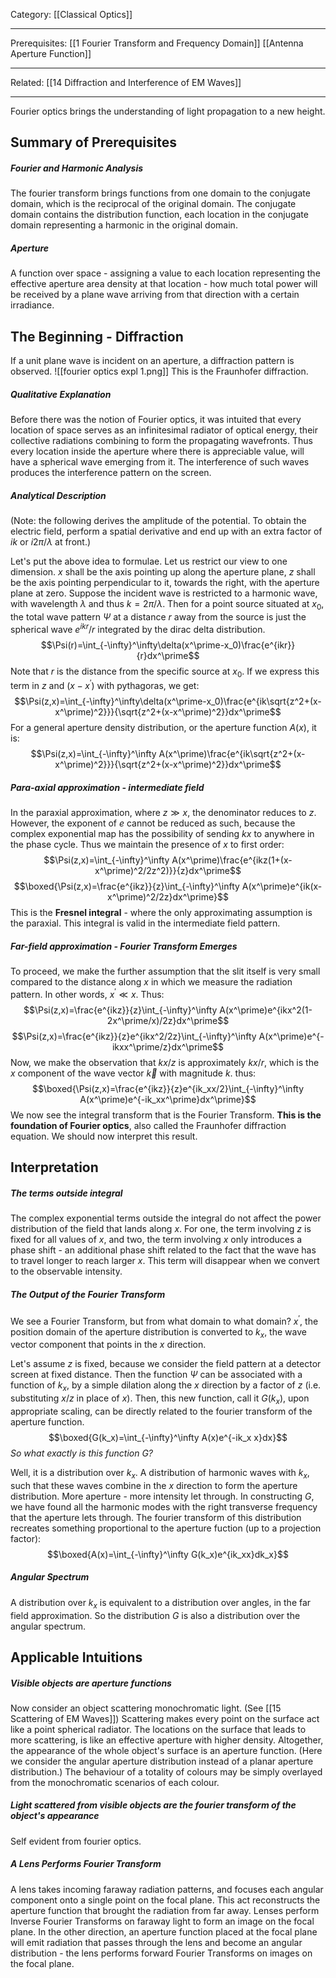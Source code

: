 Category: [[Classical Optics]]
___
Prerequisites: [[1 Fourier Transform and Frequency Domain]] [[Antenna Aperture Function]]
___
Related: [[14 Diffraction and Interference of EM Waves]]
___
Fourier optics brings the understanding of light propagation to a new height. 
## Summary of Prerequisites
##### Fourier and Harmonic Analysis
The fourier transform brings functions from one domain to the conjugate domain, which is the reciprocal of the original domain. The conjugate domain contains the distribution function, each location in the conjugate domain representing a harmonic in the original domain. 
##### Aperture
A function over space - assigning a value to each location representing the effective aperture area density at that location - how much total power will be received by a plane wave arriving from that direction with a certain irradiance. 
## The Beginning - Diffraction
If a unit plane wave is incident on an aperture, a diffraction pattern is observed. 
![[fourier optics expl 1.png]]
This is the Fraunhofer diffraction. 
##### Qualitative Explanation
Before there was the notion of Fourier optics, it was intuited that every location of space serves as an infinitesimal radiator of optical energy, their collective radiations combining to form the propagating wavefronts. Thus every location inside the aperture where there is appreciable value, will have a spherical wave emerging from it. The interference of such waves produces the interference pattern on the screen. 
##### Analytical Description
(Note: the following derives the amplitude of the potential. To obtain the electric field, perform a spatial derivative and end up with an extra factor of $ik$ or $i2\pi/\lambda$ at front.)

Let's put the above idea to formulae. Let us restrict our view to one dimension. $x$ shall be the axis pointing up along the aperture plane, $z$ shall be the axis pointing perpendicular to it, towards the right, with the aperture plane at zero. Suppose the incident wave is restricted to a harmonic wave, with wavelength $\lambda$ and thus $k=2\pi/\lambda$. Then for a point source situated at $x_0$, the total wave pattern $\Psi$ at a distance $r$ away from the source is just the spherical wave $e^{ikr}/r$ integrated by the dirac delta distribution. 
$$\Psi(r)=\int_{-\infty}^\infty\delta(x^\prime-x_0)\frac{e^{ikr}}{r}dx^\prime$$
Note that $r$ is the distance from the specific source at $x_0$. If we express this term in $z$ and $(x-x^\prime)$ with pythagoras, we get:
$$\Psi(z,x)=\int_{-\infty}^\infty\delta(x^\prime-x_0)\frac{e^{ik\sqrt{z^2+(x-x^\prime)^2}}}{\sqrt{z^2+(x-x^\prime)^2}}dx^\prime$$
For a general aperture density distribution, or the aperture function $A(x)$, it is:
$$\Psi(z,x)=\int_{-\infty}^\infty A(x^\prime)\frac{e^{ik\sqrt{z^2+(x-x^\prime)^2}}}{\sqrt{z^2+(x-x^\prime)^2}}dx^\prime$$
##### Para-axial approximation - intermediate field
In the paraxial approximation, where $z\gg x$, the denominator reduces to $z$. However, the exponent of $e$ cannot be reduced as such, because the complex exponential map has the possibility of sending $kx$ to anywhere in the phase cycle. Thus we maintain the presence of $x$ to first order:
$$\Psi(z,x)=\int_{-\infty}^\infty A(x^\prime)\frac{e^{ikz(1+(x-x^\prime)^2/2z^2)}}{z}dx^\prime$$
$$\boxed{\Psi(z,x)=\frac{e^{ikz}}{z}\int_{-\infty}^\infty A(x^\prime)e^{ik(x-x^\prime)^2/2z}dx^\prime}$$
This is the **Fresnel integral** - where the only approximating assumption is the paraxial. This integral is valid in the intermediate field pattern. 
##### Far-field approximation - Fourier Transform Emerges
To proceed, we make the further assumption that the slit itself is very small compared to the distance along $x$ in which we measure the radiation pattern. In other words, $x^\prime\ll x$. Thus:
$$\Psi(z,x)=\frac{e^{ikz}}{z}\int_{-\infty}^\infty A(x^\prime)e^{ikx^2(1-2x^\prime/x)/2z}dx^\prime$$
$$\Psi(z,x)=\frac{e^{ikz}}{z}e^{ikx^2/2z}\int_{-\infty}^\infty A(x^\prime)e^{-ikxx^\prime/z}dx^\prime$$
Now, we make the observation that $kx/z$ is approximately $kx/r$, which is the $x$ component of the wave vector $\vec k$ with magnitude $k$. thus:
$$\boxed{\Psi(z,x)=\frac{e^{ikz}}{z}e^{ik_xx/2}\int_{-\infty}^\infty A(x^\prime)e^{-ik_xx^\prime}dx^\prime}$$
We now see the integral transform that is the Fourier Transform. **This is the foundation of Fourier optics**, also called the Fraunhofer diffraction equation. We should now interpret this result. 
## Interpretation
##### The terms outside integral
The complex exponential terms outside the integral do not affect the power distribution of the field that lands along $x$. For one, the term involving $z$ is fixed for all values of $x$, and two, the term involving $x$ only introduces a phase shift - an additional phase shift related to the fact that the wave has to travel longer to reach larger $x$. This term will disappear when we convert to the observable intensity. 
##### The Output of the Fourier Transform
We see a Fourier Transform, but from what domain to what domain? $x^\prime$, the position domain of the aperture distribution is converted to $k_x$, the wave vector component that points in the $x$ direction. 

Let's assume $z$ is fixed, because we consider the field pattern at a detector screen at fixed distance. Then the function $\Psi$ can be associated with a function of $k_x$, by a simple dilation along the $x$ direction by a factor of $z$ (i.e. substituting $x/z$ in place of $x$). Then, this new function, call it $G(k_x)$, upon appropriate scaling, can be directly related to the fourier transform of the aperture function. 
$$\boxed{G(k_x)=\int_{-\infty}^\infty A(x)e^{-ik_x x}dx}$$
*So what exactly is this function $G$?* 

Well, it is a distribution over $k_x$. A distribution of harmonic waves with $k_x$, such that these waves combine in the $x$ direction to form the aperture distribution. More aperture - more intensity let through. In constructing $G$, we have found all the harmonic modes with the right transverse frequency that the aperture lets through. The fourier transform of this distribution recreates something proportional to the aperture fuction (up to a projection factor):
$$\boxed{A(x)=\int_{-\infty}^\infty G(k_x)e^{ik_xx}dk_x}$$
##### Angular Spectrum
A distribution over $k_x$ is equivalent to a distribution over angles, in the far field approximation. So the distribution $G$ is also a distribution over the angular spectrum. 
## Applicable Intuitions
##### Visible objects are aperture functions
Now consider an object scattering monochromatic light. (See [[15 Scattering of EM Waves]]) Scattering makes every point on the surface act like a point spherical radiator. The locations on the surface that leads to more scattering, is like an effective aperture with higher density. Altogether, the appearance of the whole object's surface is an aperture function. (Here we consider the angular aperture distribution instead of a planar aperture distribution.) The behaviour of a totality of colours may be simply overlayed from the monochromatic scenarios of each colour. 
##### Light scattered from visible objects are the fourier transform of the object's appearance
Self evident from fourier optics. 
##### A Lens Performs Fourier Transform
A lens takes incoming faraway radiation patterns, and focuses each angular component onto a single point on the focal plane. This act reconstructs the aperture function that brought the radiation from far away. Lenses perform Inverse Fourier Transforms on faraway light to form an image on the focal plane. In the other direction, an aperture function placed at the focal plane will emit radiation that passes through the lens and become an angular distribution - the lens performs forward Fourier Transforms on images on the focal plane. 
